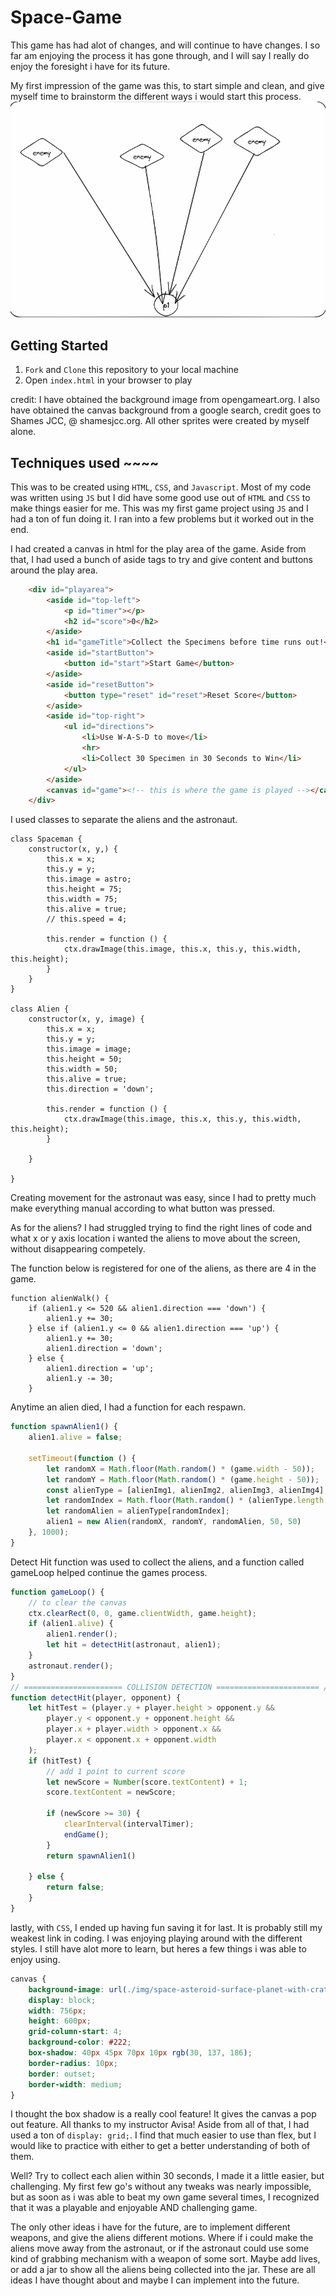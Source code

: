 # Space-Game
This game has had alot of changes, and will continue to have changes. I so far am enjoying the process it has gone through, and I will say I really do enjoy the foresight i have for its future. 


My first impression of the game was this, to start simple and clean, and give myself time to brainstorm the different ways i would start this process.
![Excalidraw example](img/Desktop%20Screenshot%202023.04.01%20-%2020.46.20.11.png)

## Getting Started

1. ```Fork``` and ```Clone``` this repository to your local machine
2. Open ```index.html``` in your browser to play


credit:
I have obtained the background image from opengameart.org.
I also have obtained the canvas background from a google search, credit goes to Shames JCC, @ shamesjcc.org.
All other sprites were created by myself alone.

## Techniques used ~~~~
This was to be created using ```HTML```, ```CSS```, and ```Javascript```. Most of my code was written using ```JS``` but I did have some good use out of ```HTML``` and ```CSS``` to make things easier for me. This was my first game project using ```JS``` and I had a ton of fun doing it. I ran into a few problems but it worked out in the end.

I had created a canvas in html for the play area of the game. Aside from that, I had used a bunch of aside tags to try and give content and buttons around the play area.
```HTML
    <div id="playarea">
        <aside id="top-left">
            <p id="timer"></p>
            <h2 id="score">0</h2>
        </aside>
        <h1 id="gameTitle">Collect the Specimens before time runs out!</h1>
        <aside id="startButton">
            <button id="start">Start Game</button>
        </aside>
        <aside id="resetButton">
            <button type="reset" id="reset">Reset Score</button>
        </aside>
        <aside id="top-right">
            <ul id="directions">
                <li>Use W-A-S-D to move</li>
                <hr>
                <li>Collect 30 Specimen in 30 Seconds to Win</li>
            </ul>
        </aside>
        <canvas id="game"><!-- this is where the game is played --></canvas>
    </div>
```

I used classes to separate the aliens and the astronaut.
```JS
class Spaceman {
    constructor(x, y,) {
        this.x = x;
        this.y = y;
        this.image = astro;
        this.height = 75;
        this.width = 75;
        this.alive = true;
        // this.speed = 4;

        this.render = function () {
            ctx.drawImage(this.image, this.x, this.y, this.width, this.height);
        }
    }
}

class Alien {
    constructor(x, y, image) {
        this.x = x;
        this.y = y;
        this.image = image;
        this.height = 50;
        this.width = 50;
        this.alive = true;
        this.direction = 'down';

        this.render = function () {
            ctx.drawImage(this.image, this.x, this.y, this.width, this.height);
        }

    }

}
```
Creating movement for the astronaut was easy, since I had to pretty much make everything manual according to what button was pressed.

As for the aliens? I had struggled trying to find the right lines of code and what x or y axis location i wanted the aliens to move about the screen, without disappearing competely.

The function below is registered for one of the aliens, as there are 4 in the game.

```JS
function alienWalk() {
    if (alien1.y <= 520 && alien1.direction === 'down') {
        alien1.y += 30;
    } else if (alien1.y <= 0 && alien1.direction === 'up') {
        alien1.y += 30;
        alien1.direction = 'down';
    } else {
        alien1.direction = 'up';
        alien1.y -= 30;
    }
```
Anytime an alien died, I had a function for each respawn.
```js
function spawnAlien1() {
    alien1.alive = false;

    setTimeout(function () {
        let randomX = Math.floor(Math.random() * (game.width - 50));
        let randomY = Math.floor(Math.random() * (game.height - 50));
        const alienType = [alienImg1, alienImg2, alienImg3, alienImg4];
        let randomIndex = Math.floor(Math.random() * (alienType.length - 1));
        let randomAlien = alienType[randomIndex];
        alien1 = new Alien(randomX, randomY, randomAlien, 50, 50)
    }, 1000);
}
```
Detect Hit function was used to collect the aliens, and a function called gameLoop helped continue the games process.

```js
function gameLoop() {
    // to clear the canvas
    ctx.clearRect(0, 0, game.clientWidth, game.height);
    if (alien1.alive) {
        alien1.render();
        let hit = detectHit(astronaut, alien1);
    }
    astronaut.render();
}
// ====================== COLLISION DETECTION ======================= //
function detectHit(player, opponent) {
    let hitTest = (player.y + player.height > opponent.y &&
        player.y < opponent.y + opponent.height &&
        player.x + player.width > opponent.x &&
        player.x < opponent.x + opponent.width
    );
    if (hitTest) {
        // add 1 point to current score
        let newScore = Number(score.textContent) + 1;
        score.textContent = newScore;

        if (newScore >= 30) {
            clearInterval(intervalTimer);
            endGame();
        }
        return spawnAlien1()

    } else {
        return false;
    }
}
```

lastly, with ```CSS```, I ended up having fun saving it for last. It is probably still my weakest link in coding. I was enjoying playing around with the different styles. I still have alot more to learn, but heres a few things i was able to enjoy using.

```CSS
canvas {
    background-image: url(./img/space-asteroid-surface-planet-with-craters-surface-space-planets-landscape-comet-crater-cartoon-illustration_102902-834.jpg);
    display: block;
    width: 756px;
    height: 600px;
    grid-column-start: 4;
    background-color: #222;
    box-shadow: 40px 45px 70px 10px rgb(30, 137, 186);
    border-radius: 10px;
    border: outset;
    border-width: medium;
}
```

I thought the box shadow is a really cool feature! It gives the canvas a pop out feature. All thanks to my instructor Avisa! Aside from all of that, I had used a ton of ```display: grid;```. I find that much easier to use than flex, but I would like to practice with either to get a better understanding of both of them.

Well? Try to collect each alien within 30 seconds, I made it a little easier, but challenging. My first few go's without any tweaks was nearly impossible, but as soon as i was able to beat my own game several times, I recognized that it was a playable and enjoyable AND challenging game.

The only other ideas i have for the future, are to implement different weapons, and give the aliens different motions. Where if i could make the aliens move away from the astronaut, or if the astronaut could use some kind of grabbing mechanism with a weapon of some sort. Maybe add lives, or add a jar to show all the aliens being collected into the jar. These are all ideas I have thought about and maybe I can implement into the future.

